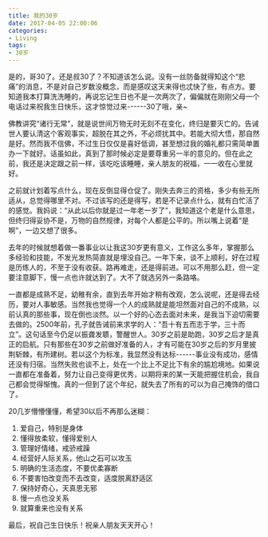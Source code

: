 ```yaml
---
title: 我的30岁
date: 2017-04-05 22:00:06
categories:
- Living
tags:
- 30岁
---
```


是的，哥30了。还是叔30了？不知道该怎么说。没有一丝防备就得知这个“悲痛”的消息，不是对自己岁数没概念，而是感叹这天来得也忒快了些，有点方。要知道我本打算洗洗睡的，再说忘记生日也不是一次两次了，偏偏就在刚刚父母一个电话过来祝我生日快乐，这才惊觉过来------30了哦，亲~

佛教讲究“诸行无常”，就是说世间万物无时无刻不在变化，终归是要灭亡的。告诫世人要认清这个客观事实，超脱在其之外，不必烦扰其中。若能大彻大悟，那自然是好。然而我不信佛，不过生日仅仅是喜好低调，甚至想过我的婚礼都只需简单置办一下就好。话虽如此，真到了那时候必定是要尊重另一半的意见的。但在此之前，我还是决定跟之前一样，该吃吃该睡睡，亲人朋友的祝福，一一收在心里就好。

之前就计划着写点什么，现在反倒显得仓促了。刚失去奔三的资格，多少有些无所适从，总觉得哪里不对。不过该写的还是得写，若是不记录点什么，就有白忙活了的感觉。我妈说：“从此以后你就是过一年老一岁了”，我知道这个老是什么意思，但终归得妥协不是，万物的自然规律，对每个人都是公平的。所以嘴上说着“是啊”，一边又想了很多。<!-- more -->

去年的时候就想着做一番事业以让我这30岁更有意义，工作这么多年，掌握那么多经验和技能，不发光发热简直就是埋没自己。一年下来，谈不上顺利，好在过程是历练人的，不至于没有收获。路再难走，还是得前进。可以不用那么赶，但一定要注意脚下，慢一点也许就达到了。大不了就选另外一条路咯。

一直都是成熟不足，幼稚有余，直到去年开始才稍有改观，怎么说呢，还是得去经历，要对人事敏感。当然我也觉得一个人的成熟就是能坦然面对自己的不成熟，以前认真的那些事，现在倒也淡然。以一个好的心态去面对未来，是我当下迫切需要去做的。2500年前，孔子就告诫前来求学的人：“吾十有五而志于学，三十而立”。这句话至今仍足以振聋发聩，警醒世人。30岁之前是助跑，30岁之后才是真正的启航。只有那些在30岁之前做好准备的人，才有可能在30岁之后的岁月里披荆斩棘，有所建树。若以这个为标准，我显然没有达标------事业没有成功，感情还没有归宿。当然失败也谈不上，处在一个比上不足比下有余的尴尬境地。如果说一直都在准备着，努力让自己变得更优秀，以期将来的某一天能把握住机会，我自己都会觉得惭愧。真的一但到了这个年纪，就失去了所有的可以为自己掩饰的借口了。

20几岁懵懵懂懂，希望30以后不再那么迷糊：
1. 爱自己，特别是身体
2. 懂得放柔软，懂得爱别人
3. 管理好情绪，戒骄戒躁
4. 经营好人际关系，他山之石可以攻玉
5. 明确的生活态度，不要优柔寡断
6. 不要害怕改变而不去改变，适度脱离舒适区
7. 保持好奇心，天真思无邪
8. 慢一点也没关系
9. 就算重来也没有关系

最后，祝自己生日快乐！祝亲人朋友天天开心！